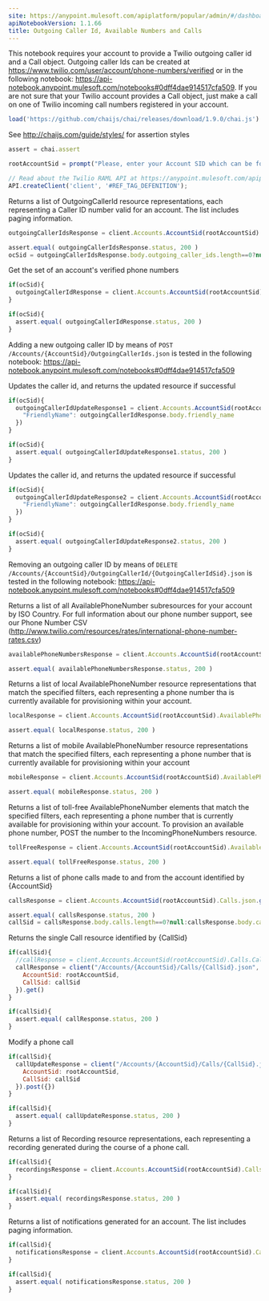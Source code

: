 ```yaml
---
site: https://anypoint.mulesoft.com/apiplatform/popular/admin/#/dashboard/apis/8031/versions/8196/portal/pages/6872/preview
apiNotebookVersion: 1.1.66
title: Outgoing Caller Id, Available Numbers and Calls
---
```


This notebook requires your account to provide a Twilio outgoing caller id and a Call object. Outgoing caller Ids can be created at https://www.twilio.com/user/account/phone-numbers/verified or in the following notebook: https://api-notebook.anypoint.mulesoft.com/notebooks#0dff4dae914517cfa509. If you are not sure that your Twilio account provides a Call object, just make a call on one of Twilio incoming call numbers registered in your account.

```javascript
load('https://github.com/chaijs/chai/releases/download/1.9.0/chai.js')
```

See http://chaijs.com/guide/styles/ for assertion styles

```javascript
assert = chai.assert
```

```javascript
rootAccountSid = prompt("Please, enter your Account SID which can be found at https://www.twilio.com/user/account")
```

```javascript
// Read about the Twilio RAML API at https://anypoint.mulesoft.com/apiplatform/popular/admin/#/dashboard/apis/8031/versions/8196/contracts
API.createClient('client', '#REF_TAG_DEFENITION');
```

Returns a list of OutgoingCallerId resource representations, each representing
a Caller ID number valid for an account. The list includes paging information.

```javascript
outgoingCallerIdsResponse = client.Accounts.AccountSid(rootAccountSid).OutgoingCallerIds.json.get()
```

```javascript
assert.equal( outgoingCallerIdsResponse.status, 200 )
ocSid = outgoingCallerIdsResponse.body.outgoing_caller_ids.length==0?null:outgoingCallerIdsResponse.body.outgoing_caller_ids[0].sid
```

Get the set of an account's verified phone numbers

```javascript
if(ocSid){
  outgoingCallerIdResponse = client.Accounts.AccountSid(rootAccountSid).OutgoingCallerIds.OutgoingCallerIdSid(ocSid).json.get()
}
```

```javascript
if(ocSid){
  assert.equal( outgoingCallerIdResponse.status, 200 )
}
```

Adding a new outgoing caller ID by means of ```POST /Accounts/{AccountSid}/OutgoingCallerIds.json``` is tested in the following notebook:
https://api-notebook.anypoint.mulesoft.com/notebooks#0dff4dae914517cfa509

Updates the caller id, and returns the updated resource if successful

```javascript
if(ocSid){
  outgoingCallerIdUpdateResponse1 = client.Accounts.AccountSid(rootAccountSid).OutgoingCallerIds.OutgoingCallerIdSid(ocSid).json.post({
    "FriendlyName": outgoingCallerIdResponse.body.friendly_name
  })
}
```

```javascript
if(ocSid){
  assert.equal( outgoingCallerIdUpdateResponse1.status, 200 )
}
```

Updates the caller id, and returns the updated resource if successful

```javascript
if(ocSid){
  outgoingCallerIdUpdateResponse2 = client.Accounts.AccountSid(rootAccountSid).OutgoingCallerIds.OutgoingCallerIdSid(ocSid).json.put({
    "FriendlyName": outgoingCallerIdResponse.body.friendly_name
  })
}
```

```javascript
if(ocSid){
  assert.equal( outgoingCallerIdUpdateResponse2.status, 200 )
}
```

Removing an outgoing caller ID by means of ```DELETE /Accounts/{AccountSid}/OutgoingCallerId/{OutgoingCallerIdSid}.json``` is tested in the following notebook:
https://api-notebook.anypoint.mulesoft.com/notebooks#0dff4dae914517cfa509

Returns a list of all AvailablePhoneNumber subresources for your account by ISO Country. For full information about our phone number support, see our Phone Number CSV (http://www.twilio.com/resources/rates/international-phone-number-rates.csv)

```javascript
availablePhoneNumbersResponse = client.Accounts.AccountSid(rootAccountSid).AvailablePhoneNumbers.json.get()
```

```javascript
assert.equal( availablePhoneNumbersResponse.status, 200 )
```

Returns a list of local AvailablePhoneNumber resource representations
that match the specified filters, each representing a phone number tha
is currently available for provisioning within your account.

```javascript
localResponse = client.Accounts.AccountSid(rootAccountSid).AvailablePhoneNumbers.IsoCountryCode("US").Local.json.get()
```

```javascript
assert.equal( localResponse.status, 200 )
```

Returns a list of mobile AvailablePhoneNumber resource representations that match the specified filters, each representing a phone number that is currently available for provisioning within your account

```javascript
mobileResponse = client.Accounts.AccountSid(rootAccountSid).AvailablePhoneNumbers.IsoCountryCode("GB").Mobile.json.get()
```

```javascript
assert.equal( mobileResponse.status, 200 )
```

Returns a list of toll-free AvailablePhoneNumber elements that match the
specified filters, each representing a phone number that is currently
available for provisioning within your account. To provision an available
phone number, POST the number to the IncomingPhoneNumbers resource.

```javascript
tollFreeResponse = client.Accounts.AccountSid(rootAccountSid).AvailablePhoneNumbers.IsoCountryCode("US").TollFree.json.get()
```

```javascript
assert.equal( tollFreeResponse.status, 200 )
```

Returns a list of phone calls made to and from the account identified by {AccountSid}

```javascript
callsResponse = client.Accounts.AccountSid(rootAccountSid).Calls.json.get()
```

```javascript
assert.equal( callsResponse.status, 200 )
callSid = callsResponse.body.calls.length==0?null:callsResponse.body.calls[0].sid
```

Returns the single Call resource identified by {CallSid}

```javascript
if(callSid){
  //callResponse = client.Accounts.AccountSid(rootAccountSid).Calls.CallSid(callSid).json.get()
  callResponse = client("/Accounts/{AccountSid}/Calls/{CallSid}.json", {
    AccountSid: rootAccountSid,
    CallSid: callSid
  }).get()
}
```

```javascript
if(callSid){
  assert.equal( callResponse.status, 200 )
}
```

Modify a phone call

```javascript
if(callSid){
  callUpdateResponse = client("/Accounts/{AccountSid}/Calls/{CallSid}.json", {
    AccountSid: rootAccountSid,
    CallSid: callSid
  }).post({})
}
```

```javascript
if(callSid){
  assert.equal( callUpdateResponse.status, 200 )
}
```

Returns a list of Recording resource representations, each representing a
recording generated during the course of a phone call.

```javascript
if(callSid){
  recordingsResponse = client.Accounts.AccountSid(rootAccountSid).Calls.CallSid(callSid).Recordings.json.get()
}
```

```javascript
if(callSid){
  assert.equal( recordingsResponse.status, 200 )
}
```

Returns a list of notifications generated for an account. The list includes
paging information.

```javascript
if(callSid){
  notificationsResponse = client.Accounts.AccountSid(rootAccountSid).Calls.CallSid(callSid).Notifications.json.get()
}
```

```javascript
if(callSid){
  assert.equal( notificationsResponse.status, 200 )
}
```